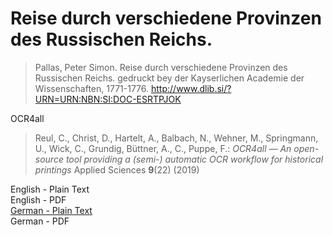 # Reise durch verschiedene Provinzen des Russischen Reichs.

> Pallas, Peter Simon. Reise durch verschiedene Provinzen des Russischen Reichs. gedruckt bey der Kayserlichen Academie der Wissenschaften, 1771-1776.
<http://www.dlib.si/?URN=URN:NBN:SI:DOC-ESRTPJOK>

OCR4all
> Reul, C., Christ, D., Hartelt, A., Balbach, N., Wehner, M., Springmann, U., Wick, C., Grundig, Büttner, A., C., Puppe, F.: *OCR4all — An open-source tool providing a (semi-) automatic OCR workflow for historical printings* Applied Sciences **9**(22) (2019)

English - Plain Text  
English - PDF  
[German - Plain Text](full-text-german.md)  
German - PDF  
